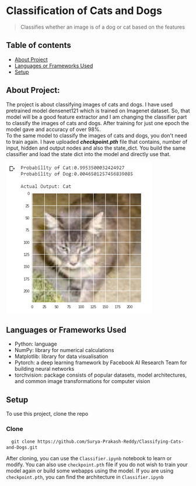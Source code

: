 # Classification of Cats and Dogs
> Classifies whether an image is of a dog or cat based on the features

## Table of contents
* [About Project](#about-project)
* [Languages or Frameworks Used](#languages-or-frameworks-used)
* [Setup](#setup)

## About Project:

  The project is about classifying images of cats and dogs. I have used pretrained model densenet121 which is trained on Imagenet dataset. 
  So, that model will be a good feature extractor and I am changing the classifier part to classify the images of cats and dogs. 
  After training for just one epoch the model gave and accuracy of over 98%. <br />
  To the same model to classify the images of cats and dogs, you don't need to train again. I have uploaded <b><i>checkpoint.pth</i></b> 
  file that contains, number of input, hidden and output nodes and also the state_dict. You build the same classifier and load the 
  state dict into the model and directly use that.
  
  
  ![Output of Model](https://github.com/SurajChinna/Classifying-Cats-and-Dogs/blob/master/assets/image1.png "Output of Model")
  

## Languages or Frameworks Used 

  * Python: language
  * NumPy: library for numerical calculations
  * Matplotlib: library for data visualisation
  * Pytorch: a deep learning framework by Facebook AI Research Team for building neural networks
  * torchvision: package consists of popular datasets, model architectures, and common image transformations for computer vision
  
## Setup
  
  To use this project, clone the repo
  
  ### Clone
  ```
    git clone https://github.com/Surya-Prakash-Reddy/Classifying-Cats-and-Dogs.git
  ```
  
  After cloning, you can use the `Classifier.ipynb` notebook to learn or modify. You can also use `checkpoint.pth` file if you do not wish to train your model again or build some webapps using the model. If you are using `checkpoint.pth`, you can find the architecture in `Classifier.ipynb`
